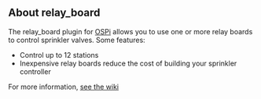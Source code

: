 ## About relay_board
The relay_board plugin for [OSPi](http://dan-in-ca.github.io/OSPi/) allows you to use one or more relay boards to control sprinkler valves. Some features:
- Control up to 12 stations
- Inexpensive relay boards reduce the cost of building your sprinkler controller

For more information, [see the wiki](https://github.com/KanyonKris/relay_board/wiki)
